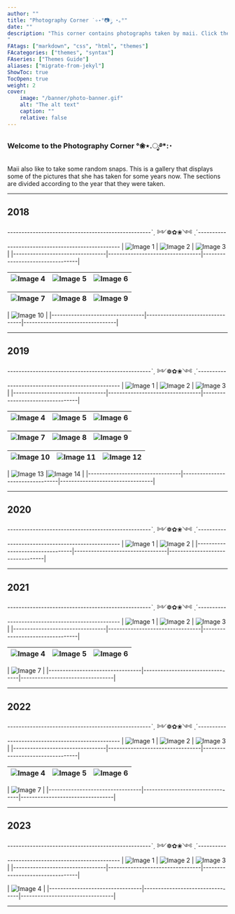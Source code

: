 ```yaml
---
author: ""
title: "Photography Corner ˙✧˖°📷༘ ⋆｡°"
date: ""
description: "This corner contains photographs taken by maii. Click the title to view the contents of this corner.
"
FAtags: ["markdown", "css", "html", "themes"]
FAcategories: ["themes", "syntax"]
FAseries: ["Themes Guide"]
aliases: ["migrate-from-jekyl"]
ShowToc: true
TocOpen: true
weight: 2
cover:
    image: "/banner/photo-banner.gif"
    alt: "The alt text"
    caption: ""
    relative: false
---
```


### Welcome to the Photography Corner °❀⋆.ೃ࿔*:･

Maii also like to take some random snaps. This is a gallery that displays some of the pictures that she has taken
for some years now. The sections are divided according to the year that they were taken. 

---

## **2018** 
---------------------------------------------------ˋˏ ༻❁✿❀༺ ˎˊ--------------------------------------------------
| ![Image 1](/photo-corner/2018-1.jpg) | ![Image 2](/photo-corner/2018-2.jpg) | ![Image 3](/photo-corner/2018-3.jpg) |
|---------------------------------|---------------------------------|---------------------------------|

| ![Image 4](/photo-corner/2018-4.jpg) | ![Image 5](/photo-corner/2018-5.jpg) | ![Image 6](/photo-corner/2018-6.jpg) |
|---------------------------------|---------------------------------|---------------------------------|

| ![Image 7](/photo-corner/2018-7.jpg) | ![Image 8](/photo-corner/2018-8.jpg) | ![Image 9](/photo-corner/2018-9.jpg) |
|---------------------------------|---------------------------------|---------------------------------|

| ![Image 10](/photo-corner/2018-10.jpg) |
|---------------------------------|---------------------------------|---------------------------------|

---

## **2019** 
---------------------------------------------------ˋˏ ༻❁✿❀༺ ˎˊ--------------------------------------------------
| ![Image 1](/photo-corner/2019-1.jpg) | ![Image 2](/photo-corner/2019-2.jpg) | ![Image 3](/photo-corner/2019-3.jpg) |
|---------------------------------|---------------------------------|---------------------------------|

| ![Image 4](/photo-corner/2019-4.jpg) | ![Image 5](/photo-corner/2019-5.jpg) | ![Image 6](/photo-corner/2019-6.jpg) |
|---------------------------------|---------------------------------|---------------------------------|

| ![Image 7](/photo-corner/2019-7.jpg) | ![Image 8](/photo-corner/2019-8.jpg) | ![Image 9](/photo-corner/2019-9.jpg) |
|---------------------------------|---------------------------------|---------------------------------|

| ![Image 10](/photo-corner/2019-10.jpg) |![Image 11](/photo-corner/2019-11.jpg) |![Image 12](/photo-corner/2019-12.jpg) |
|---------------------------------|---------------------------------|---------------------------------|

| ![Image 13](/photo-corner/2019-13.jpg) |![Image 14](/photo-corner/2019-14.jpg) |
|---------------------------------|---------------------------------|---------------------------------|

---

## **2020** 
---------------------------------------------------ˋˏ ༻❁✿❀༺ ˎˊ--------------------------------------------------
| ![Image 1](/photo-corner/2020-1.jpg) | ![Image 2](/photo-corner/2020-2.jpg) | 
|---------------------------------|---------------------------------|---------------------------------|

---

## **2021** 
---------------------------------------------------ˋˏ ༻❁✿❀༺ ˎˊ--------------------------------------------------
| ![Image 1](/photo-corner/2021-1.jpg) | ![Image 2](/photo-corner/2021-2.jpg) | ![Image 3](/photo-corner/2021-3.jpg) |
|---------------------------------|---------------------------------|---------------------------------|

| ![Image 4](/photo-corner/2021-4.jpg) | ![Image 5](/photo-corner/2021-5.jpg) | ![Image 6](/photo-corner/2021-6.jpg) |
|---------------------------------|---------------------------------|---------------------------------|

| ![Image 7](/photo-corner/2021-7.jpg) |
|---------------------------------|---------------------------------|---------------------------------|

---

## **2022** 
---------------------------------------------------ˋˏ ༻❁✿❀༺ ˎˊ--------------------------------------------------
| ![Image 1](/photo-corner/2022-1.jpg) | ![Image 2](/photo-corner/2022-2.jpg) | ![Image 3](/photo-corner/2022-3.jpg) |
|---------------------------------|---------------------------------|---------------------------------|

| ![Image 4](/photo-corner/2022-4.jpg) | ![Image 5](/photo-corner/2022-5.jpg) | ![Image 6](/photo-corner/2022-6.jpg) |
|---------------------------------|---------------------------------|---------------------------------|

| ![Image 7](/photo-corner/2022-7.jpg) |
|---------------------------------|---------------------------------|---------------------------------|

---

## **2023** 
---------------------------------------------------ˋˏ ༻❁✿❀༺ ˎˊ--------------------------------------------------
| ![Image 1](/photo-corner/2023-1.jpg) | ![Image 2](/photo-corner/2023-2.jpg) | ![Image 3](/photo-corner/2023-3.jpg) |
|---------------------------------|---------------------------------|---------------------------------|

| ![Image 4](/photo-corner/2023-4.jpg) | 
|---------------------------------|---------------------------------|---------------------------------|

---
